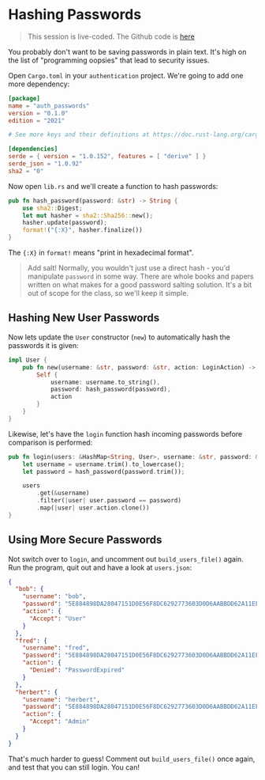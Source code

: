 # Hashing Passwords

> This session is live-coded. The Github code is [here]()

You probably don't want to be saving passwords in plain text. It's high on the list of "programming oopsies" that lead to security issues.

Open `Cargo.toml` in your `authentication` project. We're going to add one more dependency:

```toml
[package]
name = "auth_passwords"
version = "0.1.0"
edition = "2021"

# See more keys and their definitions at https://doc.rust-lang.org/cargo/reference/manifest.html

[dependencies]
serde = { version = "1.0.152", features = [ "derive" ] }
serde_json = "1.0.92"
sha2 = "0"
```

Now open `lib.rs` and we'll create a function to hash passwords:

```rust
pub fn hash_password(password: &str) -> String {
    use sha2::Digest;
    let mut hasher = sha2::Sha256::new();
    hasher.update(password);
    format!("{:X}", hasher.finalize())
}
```

The `{:X}` in `format!` means "print in hexadecimal format".

> Add salt! Normally, you wouldn't just use a direct hash - you'd manipulate `password` in some way. There are whole books and papers written on what makes for a good password salting solution. It's a bit out of scope for the class, so we'll keep it simple.

## Hashing New User Passwords

Now lets update the `User` constructor (`new`) to automatically hash the passwords it is given:

```rust
impl User {
    pub fn new(username: &str, password: &str, action: LoginAction) -> Self {
        Self {
            username: username.to_string(),
            password: hash_password(password),
            action
        }
    }
}
```

Likewise, let's have the `login` function hash incoming passwords before comparison is performed:

```rust
pub fn login(users: &HashMap<String, User>, username: &str, password: &str) -> Option<LoginAction> {
    let username = username.trim().to_lowercase();
    let password = hash_password(password.trim());

    users
        .get(&username)
        .filter(|user| user.password == password)
        .map(|user| user.action.clone())
}
```

## Using More Secure Passwords

Not switch over to `login`, and uncomment out `build_users_file()` again. Run the program, quit out and have a look at `users.json`:

```json
{
  "bob": {
    "username": "bob",
    "password": "5E884898DA28047151D0E56F8DC6292773603D0D6AABBDD62A11EF721D1542D8",
    "action": {
      "Accept": "User"
    }
  },
  "fred": {
    "username": "fred",
    "password": "5E884898DA28047151D0E56F8DC6292773603D0D6AABBDD62A11EF721D1542D8",
    "action": {
      "Denied": "PasswordExpired"
    }
  },
  "herbert": {
    "username": "herbert",
    "password": "5E884898DA28047151D0E56F8DC6292773603D0D6AABBDD62A11EF721D1542D8",
    "action": {
      "Accept": "Admin"
    }
  }
}
```

That's much harder to guess! Comment out `build_users_file()` once again, and test that you can still login. You can!